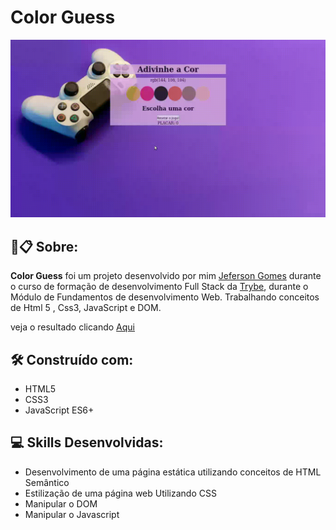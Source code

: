 # Color Guess

![prévia](https://github.com/jefersongjr/color-guess/blob/main/preview.gif)

##  🚀📋 Sobre:

**Color Guess** foi um projeto desenvolvido por mim [Jeferson Gomes](https://www.linkedin.com/in/jefersongjr/) 
durante o curso de formação de desenvolvimento Full Stack da [Trybe](https://www.betrybe.com/), durante o Módulo de Fundamentos 
de desenvolvimento Web.
Trabalhando conceitos de Html 5 , Css3, JavaScript e DOM.

veja o resultado clicando [Aqui](https://color-guess-zeta.vercel.app/)


## 🛠️ Construído com: 

* HTML5
* CSS3
* JavaScript ES6+

## :computer: Skills Desenvolvidas:

* Desenvolvimento de uma página estática utilizando conceitos de HTML Semântico
* Estilização de uma página web Utilizando CSS
* Manipular o DOM
* Manipular o Javascript
